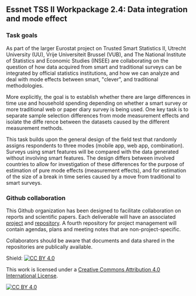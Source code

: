 ## Essnet TSS II Workpackage 2.4: Data integration and mode effect

### Task goals

As part of the larger Eurostat project on Trusted Smart Statistics II, Utrecht University (UU), Vrije Universiteit Brussel (VUB), and The National Institute of Statistics and Economic Studies (INSEE) are collaborating on the question of how data acquired from smart and traditional surveys can be integrated by official statistics institutions, and how we can analyze and deal with mode effects between smart, "clever", and traditional methodologies.

More explicitly, the goal is to establish whether there are large differences in time use and household spending depending on whether a smart survey or more traditional web or paper diary survey is being used. One key task is to separate sample selection differences from mode measurement effects and isolate the diffe rence between the datasets caused by the different measurement methods.

This task builds upon the general design of the field test that randomly assigns respondents to three modes (mobile app, web app, combination). Surveys using smart features will be compared with the data generated without involving smart features. The design differs between involved countries to allow for investigation of these differences for the purpose of estimation of pure mode effects (measurement effects), and for estimation of the size of a break in time series caused by a move from traditional to smart surveys.

### Github collaboration

This Github organization has been designed to facilitate collaboration on reports and scientific papers. Each deliverable will have an associated [project](https://github.com/orgs/SSI-WP2-4/projects) and [repository](https://github.com/orgs/SSI-WP2-4/repositories). A fourth repository for project management will contain agendas, plans and meeting notes that are non-project-specific.

Collaborators should be aware that documents and data shared in the repositories are publically available.

<!--

**Here are some ideas to get you started:**

🙋‍♀️ A short introduction - what is your organization all about?
🌈 Contribution guidelines - how can the community get involved?
👩‍💻 Useful resources - where can the community find your docs? Is there anything else the community should know?
🍿 Fun facts - what does your team eat for breakfast?
🧙 Remember, you can do mighty things with the power of [Markdown](https://docs.github.com/github/writing-on-github/getting-started-with-writing-and-formatting-on-github/basic-writing-and-formatting-syntax)
-->

Shield: [![CC BY 4.0][cc-by-shield]][cc-by]

This work is licensed under a
[Creative Commons Attribution 4.0 International License][cc-by].

[![CC BY 4.0][cc-by-image]][cc-by]

[cc-by]: http://creativecommons.org/licenses/by/4.0/
[cc-by-image]: https://i.creativecommons.org/l/by/4.0/88x31.png
[cc-by-shield]: https://img.shields.io/badge/License-CC%20BY%204.0-lightgrey.svg
